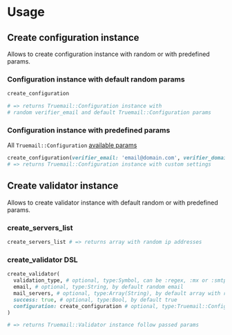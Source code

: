 # Usage

## Create configuration instance

Allows to create configuration instance with random or with predefined params.

### Configuration instance with default random params

```ruby
create_configuration

# => returns Truemail::Configuration instance with
# random verifier_email and default Truemail::Configuration params
```

### Configuration instance with predefined params

All `Truemail::Configuration` [available params](https://github.com/rubygarage/truemail#setting-global-configuration)

```ruby
create_configuration(verifier_email: 'email@domain.com', verifier_domain: 'other-domain.com')
# => returns Truemail::Configuration instance with custom settings
```

## Create validator instance

Allows to create validator instance with default random or with predefined params.

### create_servers_list

```ruby
create_servers_list # => returns array with random ip addresses
```

### create_validator DSL

```ruby
create_validator(
  validation_type, # optional, type:Symbol, can be :regex, :mx or :smtp, by default creates :smtp validation
  email, # optional, type:String, by default random email
  mail_servers, # optional, type:Array(String), by default array with random ip addresses
  success: true, # optional, type:Bool, by default true
  configuration: create_configuration # optional, type:Truemail::Configuration, by default creates random configuration
)

# => returns Truemail::Validator instance follow passed params
```
